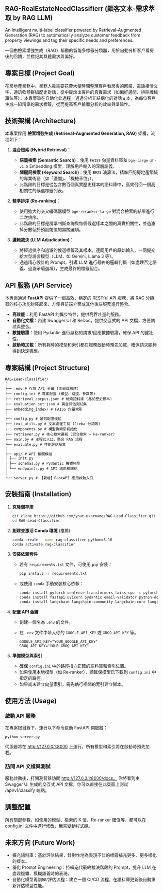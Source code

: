 ## RAG-RealEstateNeedClassifierr (顧客文本-需求萃取 by RAG LLM)

An intelligent multi-label classifier powered by Retrieval-Augmented Generation (RAG) to automatically analyze customer feedback from property viewings and tag their specific needs and preferences.

一個由檢索增強生成（RAG）驅動的智能多標籤分類器，用於自動分析客戶看房後的回饋，並標記其具體需求與偏好。

## 專案目標 (Project Goal)

在房地產業務中，業務人員需要花費大量時間整理客戶看房後的回饋、電話接洽文字、通訊軟體群組歷史對話，從中提煉出客戶的真實需求（如偏好邊間、排除機械車位等）。本專案旨在自動化此過程，通過分析非結構化的對話文本，為每位客戶生成一組精準的需求標籤，從而提高客戶輪廓分析的效率與準確性。

## 技術架構 (Architecture)

本專案採用 **檢索增強生成 (Retrieval-Augmented Generation, RAG)** 架構，流程如下：

1.  **混合檢索 (Hybrid Retrieval)**：
    *   **語義檢索 (Semantic Search)**：使用 `FAISS` 向量資料庫和 `bge-large-zh-v1.5` Embedding 模型，理解用戶輸入的深層語義。
    *   **關鍵詞檢索 (Keyword Search)**：使用 `BM25` 演算法，精準匹配房地產領域的專業術語（如「邊間」、「機械車位」）。
    *   此階段的目標是從包含數百個真實歷史樣本的語料庫中，高效召回一個高相關性的候選標籤列表。

2.  **精準排序 (Re-ranking)**：
    *   使用強大的交叉編碼器模型 `bge-reranker-large` 對混合檢索的結果進行二次排序。
    *   此階段的目標是精準判斷查詢與每個候選樣本之間的真實相關性，並過濾掉分數低於預設閾值的無關選項。

3.  **邏輯裁決 (LLM Adjudication)**：
    *   將經過排序和過濾的候選標籤及其樣本，連同用戶的原始輸入，一同提交給大型語言模型（LLM，如 Gemini, Llama 3 等）。
    *   通過精心設計的 Prompt，引導 LLM 進行最終的邏輯判斷（如處理否定語義、過濾矛盾選項），生成最終的標籤組合。


## API 服務 (API Service)

本專案通過 **FastAPI** 提供了一個高效、穩定的 RESTful API 服務，將 RAG 分類器的核心功能封裝起來，方便與前端介面或其他後端服務進行整合。

- **高效能**：利用 FastAPI 的異步特性，提供高吞吐量的服務。
- **自動化文檔**：內建 Swagger UI 和 ReDoc，提供交互式的 API 文檔，方便調試與整合。
- **數據驗證**：使用 Pydantic 進行嚴格的請求/回應數據驗證，確保 API 的健壯性。
- **啟動時加載**：所有耗時的模型和索引都在服務啟動時預先加載，確保請求能夠得到快速響應。


## 專案結構 (Project Structure)
```
RAG-Lead-Classifier/
│
├── .env # 存放 API 金鑰 (需親自創建)
├── config.ini # 專案配置 (模型、路徑、參數等)
├── retrieval_corpus.json # 檢索語料庫 (基於歷史樣本)
├── evaluation_set.json # 黃金評估測試集
├── embedding_index/ # FAISS 向量索引
│
├── config.py # 讀取配置模組
├── text_utils.py # 文本處理工具 (Jieba 分詞等)
├── components.py # 模型與索引初始化
├── retriever.py # 核心檢索邏輯 (混合搜索 + Re-ranker)
├── main.py # 主程式入口，整合 RAG 流程
└── evaluate.py # 性能評估腳本
│
├── api/ # API 相關模組
│ ├── init.py
│ ├── schemas.py # Pydantic 數據模型
│ └── endpoints.py # API 路由和端點
│
└── server.py # 【新增】FastAPI 應用啟動入口
```


## 安裝指南 (Installation)

1.  **克隆儲存庫**
    ```bash
    git clone https://github.com/your-username/RAG-Lead-Classifier.git
    cd RAG-Lead-Classifier
    ```

2.  **創建並激活 Conda 環境** (推薦)
    
    ```bash
    conda create --name rag-classifier python=3.10
    conda activate rag-classifier
    ```

3.  **安裝依賴套件**
    *   若有 `requirements.txt` 文件，可使用 `pip` 安裝：
      
        ```bash
        pip install -r requirements.txt
        ```
    *   或使用 `conda` 手動安裝核心依賴：
      
        ```bash
        conda install pytorch sentence-transformers faiss-cpu -c pytorch
        conda install fastapi uvicorn pydantic email-validator python-dotenv rank_bm25 scikit-learn jieba -c conda-forge
        conda install langchain langchain-community langchain-core langchain-groq langchain-google-genai langchain-openai -c conda-forge
        ```

4.  **配置 API 金鑰**
    *   創建一個名為 `.env` 的文件。
    *   在 `.env` 文件中填入你的 `GOOGLE_API_KEY` 或 `GROQ_API_KEY` 等。
    
        ```env
        GOOGLE_API_KEY="YOUR_GOOGLE_API_KEY"
        GROQ_API_KEY="YOUR_GROQ_API_KEY"
        ```

5.  **準備模型與索引**
    *   確保 `config.ini` 中的路徑指向正確的語料庫和索引位置。
    *   如果使用本地模型（如 Re-ranker），請確保模型已下載到 `config.ini` 中指定的路徑。
    *   如果尚未建立向量索引，需先執行相關的索引建立腳本。

## 使用方法 (Usage)

### 啟動 API 服務

在專案根目錄下，運行以下命令啟動 FastAPI 伺服器：
```bash
python server.py
```

伺服器將在 http://127.0.0.1:8000 上運行。所有模型和索引將在啟動時預先加載。

### 訪問 API 文檔與測試
服務啟動後，打開瀏覽器訪問 http://127.0.0.1:8000/docs。
你將看到由 Swagger UI 生成的交互式 API 文檔。你可以直接在此頁面上測試 /api/v1/classify 端點。


## 調整配置
所有關鍵參數，如使用的模型、檢索的 K 值、Re-ranker 閾值等，都可以在 config.ini 文件中進行修改，無需變動程式碼。

## 未來方向 (Future Work)
- 擴充語料庫：基於評估結果，針對性地為表現不佳的標籤補充更多、更多樣化的樣本。
- 優化 Prompt Engineering：持續迭代最終裁決階段的 Prompt，提升 LLM 在處理複雜、模糊語義時的表現。
- 自動化模型再訓練/評估流程：建立一個 CI/CD 流程，在語料庫更新後自動重新評估模型性能。
